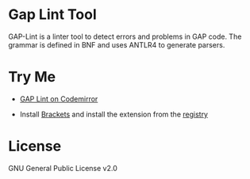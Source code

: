 # Gap Lint Tool
GAP-Lint is a linter tool to detect errors and problems in GAP code. The grammar is defined in BNF and uses ANTLR4 to
generate parsers.

# Try Me

* [GAP Lint on Codemirror](https://mcmartins.github.io/gap-codemirror)

* Install [Brackets](http://brackets.io/) and install the extension from the [registry](https://registry.brackets.io/)

# License

GNU General Public License v2.0
